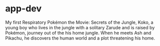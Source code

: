 # app-dev
My first Respiratory
Pokémon the Movie: Secrets of the Jungle, Koko, a young boy who lives in the jungle with a solitary Zarude and is raised by Pokémon, journey out of the his home jungle. When he meets Ash and Pikachu, he discovers the human world and a plot threatening his home.
